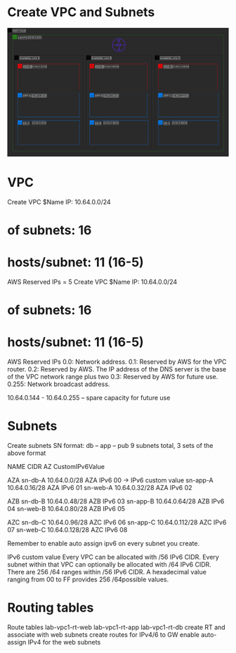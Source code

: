 # Create VPC and Subnets

![subnets](https://github.com/DanKolev/aws_wordpress_manual_build/blob/main/1.vpc_subnets/vpc_with_subnets.png)


# VPC 

Create VPC $Name
IP: 10.64.0.0/24
# of subnets:   16
# hosts/subnet: 11 (16-5)

AWS Reserved IPs = 5 
Create VPC $Name
IP: 10.64.0.0/24
# of subnets: 16
# hosts/subnet: 11 (16-5)

AWS Reserved IPs
0.0: Network address.
0.1: Reserved by AWS for the VPC router.
0.2: Reserved by AWS. The IP address of the DNS server is the base of the VPC network range plus two
0.3: Reserved by AWS for future use.
0.255: Network broadcast address.

10.64.0.144 -  10.64.0.255 – spare capacity for future use


# Subnets

Create subnets
SN format: db – app – pub
9 subnets total, 3 sets of the above format

NAME CIDR AZ CustomIPv6Value

AZA
sn-db-A 10.64.0.0/28 AZA IPv6 00 → IPv6 custom value
sn-app-A 10.64.0.16/28 AZA IPv6 01
sn-web-A 10.64.0.32/28 AZA IPv6 02

AZB
sn-db-B 10.64.0.48/28 AZB IPv6 03
sn-app-B 10.64.0.64/28 AZB IPv6 04
sn-web-B 10.64.0.80/28 AZB IPv6 05

AZC
sn-db-C 10.64.0.96/28 AZC IPv6 06
sn-app-C 10.64.0.112/28 AZC IPv6 07
sn-web-C 10.64.0.128/28 AZC IPv6 08

Remember to enable auto assign ipv6 on every subnet you create.

IPv6 custom value
Every VPC can be allocated with  /56 IPv6 CIDR. Every subnet within that VPC can optionally be allocated with /64 IPv6 CIDR. There are 256 /64 ranges within /56 IPv6 CIDR.
A hexadecimal value ranging from 00 to FF provides 256 /64possible values.


# Routing tables

Route tables
lab-vpc1-rt-web
lab-vpc1-rt-app
lab-vpc1-rt-db
create RT and associate with web subnets
create routes for IPv4/6 to GW
enable auto-assign IPv4 for the web subnets



